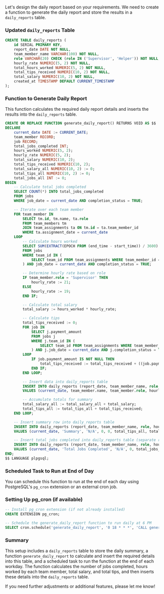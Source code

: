 Let's design the daily report based on your requirements. We need to create a function to generate the daily report and store the results in a `daily_reports` table.

### Updated `daily_reports` Table

```sql
CREATE TABLE daily_reports (
    id SERIAL PRIMARY KEY,
    report_date DATE NOT NULL,
    team_member_name VARCHAR(100) NOT NULL,
    role VARCHAR(20) CHECK (role IN ('Supervisor', 'Helper')) NOT NULL,
    hourly_rate NUMERIC(5, 2) NOT NULL,
    total_hours_worked NUMERIC(5, 2) NOT NULL,
    total_tips_received NUMERIC(10, 2) NOT NULL,
    total_salary NUMERIC(10, 2) NOT NULL,
    created_at TIMESTAMP DEFAULT CURRENT_TIMESTAMP
);
```

### Function to Generate Daily Report

This function calculates the required daily report details and inserts the results into the `daily_reports` table.

```sql
CREATE OR REPLACE FUNCTION generate_daily_report() RETURNS VOID AS $$
DECLARE
    current_date DATE := CURRENT_DATE;
    team_member RECORD;
    job RECORD;
    total_jobs_completed INT;
    hours_worked NUMERIC(5, 2);
    hourly_rate NUMERIC(5, 2);
    total_salary NUMERIC(10, 2);
    total_tips_received NUMERIC(10, 2);
    total_salary_all NUMERIC(10, 2) := 0;
    total_tips_all NUMERIC(10, 2) := 0;
    total_jobs_all INT := 0;
BEGIN
    -- Calculate total jobs completed
    SELECT COUNT(*) INTO total_jobs_completed
    FROM jobs
    WHERE job_date = current_date AND completion_status = TRUE;

    -- Iterate over each team member
    FOR team_member IN
        SELECT tm.id, tm.name, ta.role
        FROM team_members tm
        JOIN team_assignments ta ON tm.id = ta.team_member_id
        WHERE ta.assignment_date = current_date
    LOOP
        -- Calculate hours worked
        SELECT SUM(EXTRACT(EPOCH FROM (end_time - start_time)) / 3600) INTO hours_worked
        FROM jobs
        WHERE team_id IN (
            SELECT team_id FROM team_assignments WHERE team_member_id = team_member.id AND assignment_date = current_date
        ) AND job_date = current_date AND completion_status = TRUE;

        -- Determine hourly rate based on role
        IF team_member.role = 'Supervisor' THEN
            hourly_rate := 21;
        ELSE
            hourly_rate := 19;
        END IF;

        -- Calculate total salary
        total_salary := hours_worked * hourly_rate;

        -- Calculate tips
        total_tips_received := 0;
        FOR job IN
            SELECT j.payment_amount
            FROM jobs j
            WHERE j.team_id IN (
                SELECT team_id FROM team_assignments WHERE team_member_id = team_member.id AND assignment_date = current_date
            ) AND j.job_date = current_date AND j.completion_status = TRUE
        LOOP
            IF job.payment_amount IS NOT NULL THEN
                total_tips_received := total_tips_received + ((job.payment_amount - 120) / 2); -- Assuming a static job cost of $120
            END IF;
        END LOOP;

        -- Insert data into daily_reports table
        INSERT INTO daily_reports (report_date, team_member_name, role, hourly_rate, total_hours_worked, total_tips_received, total_salary)
        VALUES (current_date, team_member.name, team_member.role, hourly_rate, hours_worked, total_tips_received, total_salary);

        -- Accumulate totals for summary
        total_salary_all := total_salary_all + total_salary;
        total_tips_all := total_tips_all + total_tips_received;
    END LOOP;

    -- Insert summary row into daily_reports table
    INSERT INTO daily_reports (report_date, team_member_name, role, hourly_rate, total_hours_worked, total_tips_received, total_salary)
    VALUES (current_date, 'Summary', 'N/A', 0, 0, total_tips_all, total_salary_all);

    -- Insert total jobs completed into daily_reports table (separate row for clarity)
    INSERT INTO daily_reports (report_date, team_member_name, role, hourly_rate, total_hours_worked, total_tips_received, total_salary)
    VALUES (current_date, 'Total Jobs Completed', 'N/A', 0, total_jobs_completed, 0, 0);
END;
$$ LANGUAGE plpgsql;
```

### Scheduled Task to Run at End of Day

You can schedule this function to run at the end of each day using PostgreSQL's `pg_cron` extension or an external cron job.

### Setting Up pg_cron (if available)

```sql
-- Install pg_cron extension (if not already installed)
CREATE EXTENSION pg_cron;

-- Schedule the generate_daily_report function to run daily at 6 PM
SELECT cron.schedule('generate_daily_report', '0 18 * * *', 'CALL generate_daily_report()');
```

### Summary

This setup includes a `daily_reports` table to store the daily summary, a function `generate_daily_report` to calculate and insert the required details into this table, and a scheduled task to run the function at the end of each workday. The function calculates the number of jobs completed, hours worked by each team member, total salary, and total tips, and then inserts these details into the `daily_reports` table.

If you need further adjustments or additional features, please let me know!